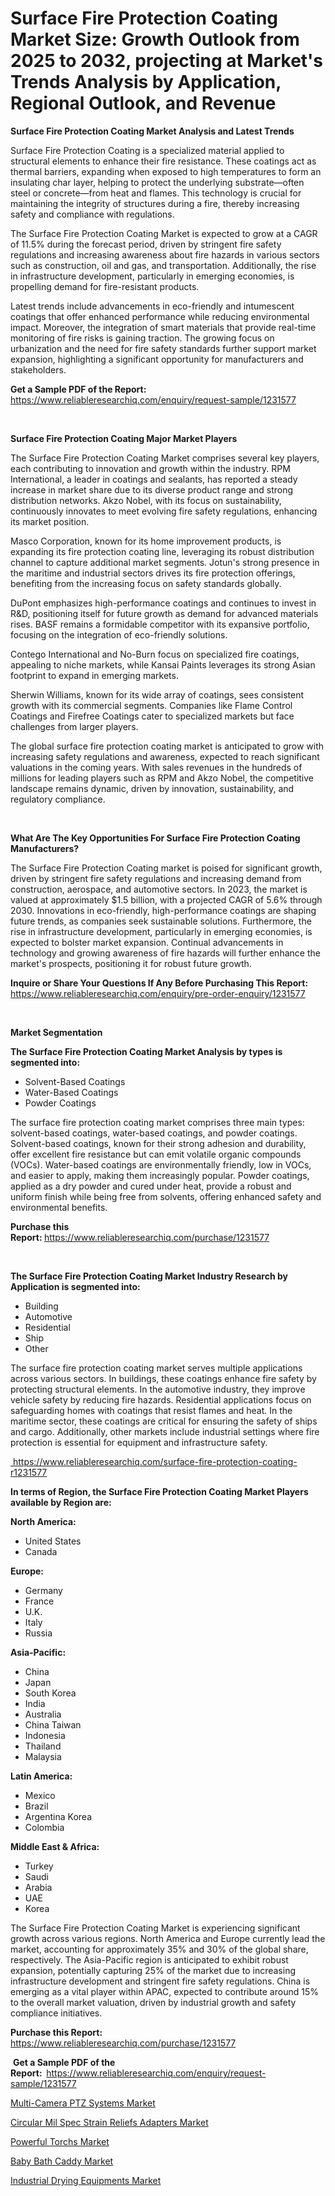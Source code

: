 <p><h1>Surface Fire Protection Coating Market Size: Growth Outlook from 2025 to 2032, projecting at Market's Trends Analysis by Application, Regional Outlook, and Revenue</h1></p><p><strong>Surface Fire Protection Coating Market Analysis and Latest Trends</strong></p>
<p><p>Surface Fire Protection Coating is a specialized material applied to structural elements to enhance their fire resistance. These coatings act as thermal barriers, expanding when exposed to high temperatures to form an insulating char layer, helping to protect the underlying substrate—often steel or concrete—from heat and flames. This technology is crucial for maintaining the integrity of structures during a fire, thereby increasing safety and compliance with regulations.</p><p>The Surface Fire Protection Coating Market is expected to grow at a CAGR of 11.5% during the forecast period, driven by stringent fire safety regulations and increasing awareness about fire hazards in various sectors such as construction, oil and gas, and transportation. Additionally, the rise in infrastructure development, particularly in emerging economies, is propelling demand for fire-resistant products. </p><p>Latest trends include advancements in eco-friendly and intumescent coatings that offer enhanced performance while reducing environmental impact. Moreover, the integration of smart materials that provide real-time monitoring of fire risks is gaining traction. The growing focus on urbanization and the need for fire safety standards further support market expansion, highlighting a significant opportunity for manufacturers and stakeholders.</p></p>
<p><strong>Get a Sample PDF of the Report:&nbsp;</strong> <a href="https://www.reliableresearchiq.com/enquiry/request-sample/1231577?utm_campaign=2243&utm_medium=2&utm_source=Github&utm_content=ia&utm_term=02022025&utm_id=surface-fire-protection-coating">https://www.reliableresearchiq.com/enquiry/request-sample/1231577</a></p>
<p>&nbsp;</p>
<p><strong>Surface Fire Protection Coating Major Market Players</strong></p>
<p><p>The Surface Fire Protection Coating Market comprises several key players, each contributing to innovation and growth within the industry. RPM International, a leader in coatings and sealants, has reported a steady increase in market share due to its diverse product range and strong distribution networks. Akzo Nobel, with its focus on sustainability, continuously innovates to meet evolving fire safety regulations, enhancing its market position.</p><p>Masco Corporation, known for its home improvement products, is expanding its fire protection coating line, leveraging its robust distribution channel to capture additional market segments. Jotun's strong presence in the maritime and industrial sectors drives its fire protection offerings, benefiting from the increasing focus on safety standards globally. </p><p>DuPont emphasizes high-performance coatings and continues to invest in R&D, positioning itself for future growth as demand for advanced materials rises. BASF remains a formidable competitor with its expansive portfolio, focusing on the integration of eco-friendly solutions.</p><p>Contego International and No-Burn focus on specialized fire coatings, appealing to niche markets, while Kansai Paints leverages its strong Asian footprint to expand in emerging markets.</p><p>Sherwin Williams, known for its wide array of coatings, sees consistent growth with its commercial segments. Companies like Flame Control Coatings and Firefree Coatings cater to specialized markets but face challenges from larger players. </p><p>The global surface fire protection coating market is anticipated to grow with increasing safety regulations and awareness, expected to reach significant valuations in the coming years. With sales revenues in the hundreds of millions for leading players such as RPM and Akzo Nobel, the competitive landscape remains dynamic, driven by innovation, sustainability, and regulatory compliance.</p></p>
<p>&nbsp;</p>
<p><strong>What Are The Key Opportunities For Surface Fire Protection Coating Manufacturers?</strong></p>
<p><p>The Surface Fire Protection Coating market is poised for significant growth, driven by stringent fire safety regulations and increasing demand from construction, aerospace, and automotive sectors. In 2023, the market is valued at approximately $1.5 billion, with a projected CAGR of 5.6% through 2030. Innovations in eco-friendly, high-performance coatings are shaping future trends, as companies seek sustainable solutions. Furthermore, the rise in infrastructure development, particularly in emerging economies, is expected to bolster market expansion. Continual advancements in technology and growing awareness of fire hazards will further enhance the market's prospects, positioning it for robust future growth.</p></p>
<p><strong>Inquire or Share Your Questions If Any Before Purchasing This Report:</strong> <a href="https://www.reliableresearchiq.com/enquiry/pre-order-enquiry/1231577?utm_campaign=2243&utm_medium=2&utm_source=Github&utm_content=ia&utm_term=02022025&utm_id=surface-fire-protection-coating">https://www.reliableresearchiq.com/enquiry/pre-order-enquiry/1231577</a></p>
<p>&nbsp;</p>
<p><strong>Market Segmentation</strong></p>
<p><strong>The Surface Fire Protection Coating Market Analysis by types is segmented into:</strong></p>
<p><ul><li>Solvent-Based Coatings</li><li>Water-Based Coatings</li><li>Powder Coatings</li></ul></p>
<p><p>The surface fire protection coating market comprises three main types: solvent-based coatings, water-based coatings, and powder coatings. Solvent-based coatings, known for their strong adhesion and durability, offer excellent fire resistance but can emit volatile organic compounds (VOCs). Water-based coatings are environmentally friendly, low in VOCs, and easier to apply, making them increasingly popular. Powder coatings, applied as a dry powder and cured under heat, provide a robust and uniform finish while being free from solvents, offering enhanced safety and environmental benefits.</p></p>
<p><strong>Purchase this Report:&nbsp;</strong><a href="https://www.reliableresearchiq.com/purchase/1231577?utm_campaign=2243&utm_medium=2&utm_source=Github&utm_content=ia&utm_term=02022025&utm_id=surface-fire-protection-coating">https://www.reliableresearchiq.com/purchase/1231577</a></p>
<p>&nbsp;</p>
<p><strong>The Surface Fire Protection Coating Market Industry Research by Application is segmented into:</strong></p>
<p><ul><li>Building</li><li>Automotive</li><li>Residential</li><li>Ship</li><li>Other</li></ul></p>
<p><p>The surface fire protection coating market serves multiple applications across various sectors. In buildings, these coatings enhance fire safety by protecting structural elements. In the automotive industry, they improve vehicle safety by reducing fire hazards. Residential applications focus on safeguarding homes with coatings that resist flames and heat. In the maritime sector, these coatings are critical for ensuring the safety of ships and cargo. Additionally, other markets include industrial settings where fire protection is essential for equipment and infrastructure safety.</p></p>
<p><a href="https://www.reliableresearchiq.com/surface-fire-protection-coating-r1231577?utm_campaign=2243&utm_medium=2&utm_source=Github&utm_content=ia&utm_term=02022025&utm_id=surface-fire-protection-coating">&nbsp;https://www.reliableresearchiq.com/surface-fire-protection-coating-r1231577</a></p>
<p><strong>In terms of Region, the Surface Fire Protection Coating Market Players available by Region are:</strong></p>
<p>
    <p> <strong> North America: </strong>
        <ul>
            <li>United States</li>
            <li>Canada</li>
        </ul>
        </p> 
    <p> <strong> Europe: </strong>
        <ul>
            <li>Germany</li>
            <li>France</li>
            <li>U.K.</li>
            <li>Italy</li>
            <li>Russia</li>
        </ul>
        </p> 
    <p> <strong> Asia-Pacific: </strong>
        <ul>
            <li>China</li>
            <li>Japan</li>
            <li>South Korea</li>
            <li>India</li>
            <li>Australia</li>
            <li>China Taiwan</li>
            <li>Indonesia</li>
            <li>Thailand</li>
            <li>Malaysia</li>
        </ul>
        </p> 
    <p> <strong> Latin America: </strong>
        <ul>
            <li>Mexico</li>
            <li>Brazil</li>
            <li>Argentina Korea</li>
            <li>Colombia</li>
        </ul>
        </p> 
    <p> <strong> Middle East & Africa: </strong>
        <ul>
            <li>Turkey</li>
            <li>Saudi</li>
            <li>Arabia</li>
            <li>UAE</li>
            <li>Korea</li>
        </ul>
    </p>
    </p>
<p><p>The Surface Fire Protection Coating Market is experiencing significant growth across various regions. North America and Europe currently lead the market, accounting for approximately 35% and 30% of the global share, respectively. The Asia-Pacific region is anticipated to exhibit robust expansion, potentially capturing 25% of the market due to increasing infrastructure development and stringent fire safety regulations. China is emerging as a vital player within APAC, expected to contribute around 15% to the overall market valuation, driven by industrial growth and safety compliance initiatives.</p></p>
<p><strong>Purchase this Report: </strong><a href="https://www.reliableresearchiq.com/purchase/1231577?utm_campaign=2243&utm_medium=2&utm_source=Github&utm_content=ia&utm_term=02022025&utm_id=surface-fire-protection-coating">https://www.reliableresearchiq.com/purchase/1231577</a></p>
<p>&nbsp;<strong>Get a Sample PDF of the Report:&nbsp;&nbsp;</strong><a href="https://www.reliableresearchiq.com/enquiry/request-sample/1231577?utm_campaign=2243&utm_medium=2&utm_source=Github&utm_content=ia&utm_term=02022025&utm_id=surface-fire-protection-coating">https://www.reliableresearchiq.com/enquiry/request-sample/1231577</a></p>
<p><strong></strong></p>
<p><p><a href="https://www.linkedin.com/pulse/in-depth-understanding-multi-camera-ptz-systems-market-sjxjf?utm_campaign=2243&utm_medium=2&utm_source=Github&utm_content=ia&utm_term=02022025&utm_id=surface-fire-protection-coating">Multi-Camera PTZ Systems Market</a></p><p><a href="https://www.linkedin.com/pulse/circular-mil-spec-strain-reliefs-adapters-market-analysis-industry-eogff?utm_campaign=2243&utm_medium=2&utm_source=Github&utm_content=ia&utm_term=02022025&utm_id=surface-fire-protection-coating">Circular Mil Spec Strain Reliefs Adapters Market</a></p><p><a href="https://www.linkedin.com/pulse/global-powerful-torchs-market-insights-growth-pricing-trends-ss2pf?utm_campaign=2243&utm_medium=2&utm_source=Github&utm_content=ia&utm_term=02022025&utm_id=surface-fire-protection-coating">Powerful Torchs Market</a></p><p><a href="https://www.linkedin.com/pulse/baby-bath-caddy-market-share-analysis-growth-trends-forecasts-zrvof?utm_campaign=2243&utm_medium=2&utm_source=Github&utm_content=ia&utm_term=02022025&utm_id=surface-fire-protection-coating">Baby Bath Caddy Market</a></p><p><a href="https://www.linkedin.com/pulse/comprehensive-industrial-drying-equipments-market-forecast-hm6hc?utm_campaign=2243&utm_medium=2&utm_source=Github&utm_content=ia&utm_term=02022025&utm_id=surface-fire-protection-coating">Industrial Drying Equipments Market</a></p></p>